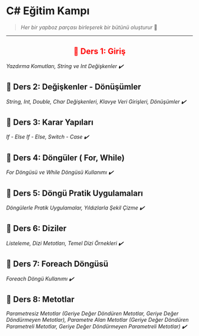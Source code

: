 # C# Eğitim Kampı

> _Her bir yapboz parçası birleşerek bir bütünü oluşturur_ 📌

___

<h2 style="text-align: center;">
  <span style="color: red;">🧩 Ders 1: Giriş</span>
</h2>

 *Yazdırma Komutları, String ve Int Değişkenler ✔️*

## 🧩 Ders 2: Değişkenler - Dönüşümler

*String, Int, Double, Char Değişkenleri, Klavye Veri Girişleri, Dönüşümler ✔️*

## 🧩 Ders 3: Karar Yapıları

*If - Else If - Else, Switch - Case ✔️*

## 🧩 Ders 4: Döngüler ( For, While)

*For Döngüsü ve While Döngüsü Kullanımı ✔️*

## 🧩 Ders 5: Döngü Pratik Uygulamaları

*Döngülerle Pratik Uygulamalar, Yıldızlarla Şekil Çizme ✔️*

## 🧩 Ders 6: Diziler

*Listeleme, Dizi Metotları, Temel Dizi Örnekleri ✔️*

## 🧩 Ders 7: Foreach Döngüsü

*Foreach Döngü Kullanımı ✔️*

## 🧩 Ders 8: Metotlar

*Parametresiz Metotlar (Geriye Değer Döndüren Metotlar, Geriye Değer Döndürmeyen Metotlar), Parametre Alan Metotlar (Geriye Değer Döndüren Parametreli Metotlar, Geriye Değer Döndürmeyen Parametreli Metotlar) ✔️*


